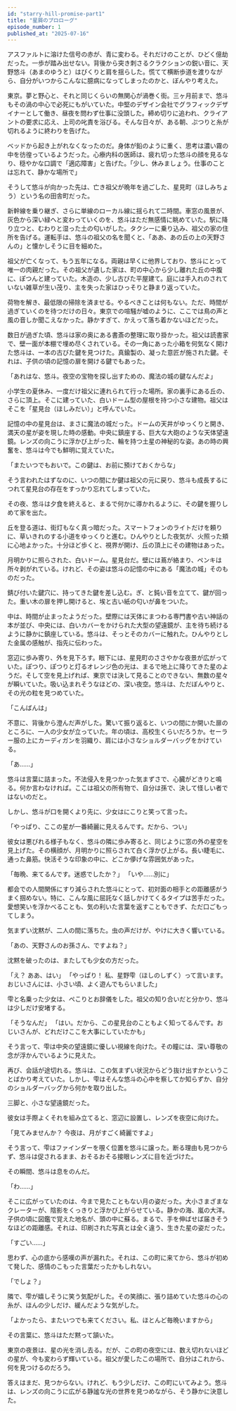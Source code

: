 ```yaml
---
id: "starry-hill-promise-part1"
title: "星屑のプロローグ"
episode_number: 1
published_at: "2025-07-16"
---
```


アスファルトに溶けた信号の赤が、青に変わる。それだけのことが、ひどく億劫だった。一歩が踏み出せない。背後から突き刺さるクラクションの鋭い音に、天野悠斗（あまのゆうと）はびくりと肩を揺らした。慌てて横断歩道を渡りながら、自分がいつからこんなに臆病になってしまったのかと、ぼんやり考えた。

東京。夢と野心と、それと同じくらいの無関心が渦巻く街。三ヶ月前まで、悠斗もその渦の中心で必死にもがいていた。中堅のデザイン会社でグラフィックデザイナーとして働き、昼夜を問わず仕事に没頭した。締め切りに追われ、クライアントの要求に応え、上司の叱責を浴びる。そんな日々が、ある朝、ぷつりと糸が切れるように終わりを告げた。

ベッドから起き上がれなくなったのだ。身体が鉛のように重く、思考は濃い霧の中を彷徨っているようだった。心療内科の医師は、疲れ切った悠斗の顔を見るなり、穏やかな口調で「適応障害」と告げた。「少し、休みましょう。仕事のことは忘れて、静かな場所で」

そうして悠斗が向かった先は、亡き祖父が晩年を過ごした、星見町（ほしみちょう）という名の田舎町だった。

新幹線を乗り継ぎ、さらに単線のローカル線に揺られて二時間。車窓の風景が、灰色から深い緑へと変わっていくのを、悠斗はただ無感情に眺めていた。駅に降り立つと、むわりと湿った土の匂いがした。タクシーに乗り込み、祖父の家の住所を告げる。運転手は、悠斗の祖父の名を聞くと、「ああ、あの丘の上の天野さんの」と懐かしそうに目を細めた。

祖父が亡くなって、もう五年になる。両親は早くに他界しており、悠斗にとって唯一の肉親だった。その祖父が遺した家は、町の中心から少し離れた丘の中腹に、ぽつんと建っていた。木造の、少し古びた平屋建て。庭には手入れのされていない雑草が生い茂り、主を失った家はひっそりと静まり返っていた。

荷物を解き、最低限の掃除を済ませる。やるべきことは何もない。ただ、時間が過ぎていくのを待つだけの日々。東京での喧騒が嘘のように、ここでは鳥の声と風の音しか聞こえなかった。静かすぎて、かえって落ち着かないほどだった。

数日が過ぎた頃、悠斗は家の奥にある書斎の整理に取り掛かった。祖父は読書家で、壁一面が本棚で埋め尽くされている。その一角にあった小箱を何気なく開けた悠斗は、一本の古びた鍵を見つけた。真鍮製の、凝った意匠が施された鍵。それは、子供の頃の記憶の扉を開ける鍵でもあった。

「あれはな、悠斗。夜空の宝物を探し出すための、魔法の城の鍵なんだよ」

小学生の夏休み、一度だけ祖父に連れられて行った場所。家の裏手にある丘の、さらに頂上。そこに建っていた、白いドーム型の屋根を持つ小さな建物。祖父はそこを「星見台（ほしみだい）」と呼んでいた。

記憶の中の星見台は、まさに魔法の城だった。ドームの天井がゆっくりと開き、満天の星が姿を現した時の感動。中央に鎮座する、巨大な大砲のような天体望遠鏡。レンズの向こうに浮かび上がった、輪を持つ土星の神秘的な姿。あの時の興奮を、悠斗は今でも鮮明に覚えていた。

「またいつでもおいで。この鍵は、お前に預けておくからな」

そう言われたはずなのに、いつの間にか鍵は祖父の元に戻り、悠斗も成長するにつれて星見台の存在をすっかり忘れてしまっていた。

その夜、悠斗は夕食を終えると、まるで何かに導かれるように、その鍵を握りしめて家を出た。

丘を登る道は、街灯もなく真っ暗だった。スマートフォンのライトだけを頼りに、草いきれのする小道をゆっくりと進む。ひんやりとした夜気が、火照った頬に心地よかった。十分ほど歩くと、視界が開け、丘の頂上にその建物はあった。

月明かりに照らされた、白いドーム。星見台だ。壁には蔦が絡まり、ペンキは所々剥がれている。けれど、その姿は悠斗の記憶の中にある「魔法の城」そのものだった。

錆び付いた鍵穴に、持ってきた鍵を差し込む。ぎ、と鈍い音を立てて、鍵が回った。重い木の扉を押し開けると、埃と古い紙の匂いが鼻をついた。

中は、時間が止まったようだった。壁際には天体にまつわる専門書や古い神話の本が並び、中央には、白いカバーをかけられた大型の望遠鏡が、主を待ち続けるように静かに鎮座している。悠斗は、そっとそのカバーに触れた。ひんやりとした金属の感触が、指先に伝わった。

窓辺に歩み寄り、外を見下ろす。眼下には、星見町のささやかな夜景が広がっていた。ぽつり、ぽつりと灯るオレンジ色の光は、まるで地上に降りてきた星のようだ。そして空を見上げれば、東京では決して見ることのできない、無数の星々が瞬いていた。吸い込まれそうなほどの、深い夜空。悠斗は、ただぼんやりと、その光の粒を見つめていた。

「こんばんは」

不意に、背後から澄んだ声がした。驚いて振り返ると、いつの間にか開いた扉のところに、一人の少女が立っていた。年の頃は、高校生くらいだろうか。セーラー服の上にカーディガンを羽織り、肩には小さなショルダーバッグをかけている。

「あ……」

悠斗は言葉に詰まった。不法侵入を見つかった気まずさで、心臓がどきりと鳴る。何か言わなければ。ここは祖父の所有物で、自分は孫で、決して怪しい者ではないのだと。

しかし、悠斗が口を開くより先に、少女はにこりと笑って言った。

「やっぱり、ここの星が一番綺麗に見えるんです。だから、つい」

彼女は悪びれる様子もなく、悠斗の隣に歩み寄ると、同じように窓の外の星空を見上げた。その横顔が、月明かりに照らされて白く浮かび上がる。長い睫毛に、通った鼻筋。快活そうな印象の中に、どこか儚げな雰囲気があった。

「毎晩、来てるんです。迷惑でしたか？」
「いや……別に」

都会での人間関係にすり減らされた悠斗にとって、初対面の相手との距離感がうまく掴めない。特に、こんな風に屈託なく話しかけてくるタイプは苦手だった。愛想笑いを浮かべることも、気の利いた言葉を返すこともできず、ただ口ごもってしまう。

気まずい沈黙が、二人の間に落ちた。虫の声だけが、やけに大きく響いている。

「あの、天野さんのお孫さん、ですよね？」

沈黙を破ったのは、またしても少女の方だった。

「え？ ああ、はい」
「やっぱり！ 私、星野雫（ほしのしずく）って言います。おじいさんには、小さい頃、よく遊んでもらいました」

雫と名乗った少女は、ぺこりとお辞儀をした。祖父の知り合いだと分かり、悠斗は少しだけ安堵する。

「そうなんだ」
「はい。だから、この星見台のこともよく知ってるんです。おじいさんが、どれだけここを大事にしていたかも」

そう言って、雫は中央の望遠鏡に優しい視線を向けた。その瞳には、深い尊敬の念が浮かんでいるように見えた。

再び、会話が途切れる。悠斗は、この気まずい状況からどう抜け出すかということばかり考えていた。しかし、雫はそんな悠斗の心中を察してか知らずか、自分のショルダーバッグから何かを取り出した。

三脚と、小さな望遠鏡だった。

彼女は手際よくそれを組み立てると、窓辺に設置し、レンズを夜空に向けた。

「見てみませんか？ 今夜は、月がすごく綺麗ですよ」

そう言って、雫はファインダーを覗く位置を悠斗に譲った。断る理由も見つからず、悠斗は促されるまま、おそるおそる接眼レンズに目を近づけた。

その瞬間、悠斗は息をのんだ。

「わ……」

そこに広がっていたのは、今まで見たこともない月の姿だった。大小さまざまなクレーターが、陰影をくっきりと浮かび上がらせている。静かの海、嵐の大洋。子供の頃に図鑑で覚えた地名が、頭の中に蘇る。まるで、手を伸ばせば届きそうなほどの距離感。それは、印刷された写真とは全く違う、生きた星の姿だった。

「すごい……」

思わず、心の底から感嘆の声が漏れた。それは、この町に来てから、悠斗が初めて発した、感情のこもった言葉だったかもしれない。

「でしょ？」

隣で、雫が嬉しそうに笑う気配がした。その笑顔に、張り詰めていた悠斗の心の糸が、ほんの少しだけ、緩んだような気がした。

「よかったら、またいつでも来てください。私、ほとんど毎晩いますから」

その言葉に、悠斗はただ黙って頷いた。

東京の夜景は、星の光を消し去る。だが、この町の夜空には、数え切れないほどの星が、今も変わらず輝いている。祖父が愛したこの場所で、自分はこれから、何を見つけるのだろう。

答えはまだ、見つからない。けれど、もう少しだけ、この町にいてみよう。悠斗は、レンズの向こうに広がる静謐な光の世界を見つめながら、そう静かに決意した。
